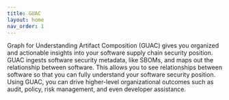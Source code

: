 ```yaml
---
title: GUAC
layout: home
nav_order: 1
---
```


Graph for Understanding Artifact Composition (GUAC) gives you organized and actionable insights into your software supply chain security position. GUAC ingests software security metadata, like SBOMs, and maps out the relationship between software. This allows you to see relationships between software so that you can fully understand your software security position. Using GUAC, you can drive higher-level organizational outcomes such as audit, policy, risk management, and even developer assistance.